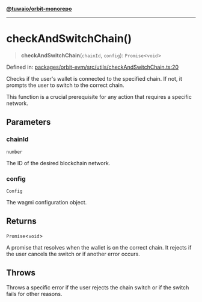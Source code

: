 [**@tuwaio/orbit-monorepo**](../../../README.md)

***

# checkAndSwitchChain()

> **checkAndSwitchChain**(`chainId`, `config`): `Promise`\<`void`\>

Defined in: [packages/orbit-evm/src/utils/checkAndSwitchChain.ts:20](https://github.com/TuwaIO/orbit/blob/292621864c998920130f69f5c8e7362fd04b16f0/packages/orbit-evm/src/utils/checkAndSwitchChain.ts#L20)

Checks if the user's wallet is connected to the specified chain. If not, it prompts
the user to switch to the correct chain.

This function is a crucial prerequisite for any action that requires a specific network.

## Parameters

### chainId

`number`

The ID of the desired blockchain network.

### config

`Config`

The wagmi configuration object.

## Returns

`Promise`\<`void`\>

A promise that resolves when the wallet is on the correct chain.
It rejects if the user cancels the switch or if another error occurs.

## Throws

Throws a specific error if the user rejects the chain switch or if the switch fails for other reasons.
